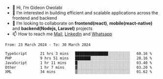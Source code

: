 - 👋 Hi, I’m Gideon Owolabi
- 👀 I’m interested in building efficient and scalable applications across the frontend and backend
- 💞️ I’m looking to collaborate on <b>frontend(react)</b>, <b>mobile(react-native)</b> and <b>backend(Nodejs, Laravel)</b> projects
- 📫 How to reach me <a href="mailto:gideoniyin2021@gmail.com">Mail</a>, <a href="https://www.linkedin.com/in/gideon-owolabi-9b667a232/">LinkedIn</a> and <a href="https://wa.me/2348055377085">Whatsapp</a>

<!---
gude1/gude1 is a ✨ special ✨ repository because its `README.md` (this file) appears on your GitHub profile.
You can click the Preview link to take a look at your changes.
--->

<!--START_SECTION:waka-->

```txt
From: 23 March 2024 - To: 30 March 2024

TypeScript      21 hrs 3 mins   ███████████████░░░░░░░░░░   60.16 %
PHP             9 hrs 51 mins   ███████░░░░░░░░░░░░░░░░░░   28.16 %
JavaScript      1 hr 11 mins    █░░░░░░░░░░░░░░░░░░░░░░░░   03.40 %
Other           1 hr 7 mins     ▓░░░░░░░░░░░░░░░░░░░░░░░░   03.20 %
XML             34 mins         ▒░░░░░░░░░░░░░░░░░░░░░░░░   01.62 %
```

<!--END_SECTION:waka-->
